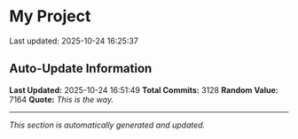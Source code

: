 # My Project


Last updated: 2025-10-24 16:25:37































































































































































































































































































































































































































































































































































































































































































































































































































































































































































































































































































































































































































































































































































































































































































































































































































































































































































































































































































































































































































































































































































































































































































































































































































































































































































































































































































































































































































































































































































































































































































































































































































































































































































































































































































































































































































































## Auto-Update Information

**Last Updated:** 2025-10-24 16:51:49
**Total Commits:** 3128
**Random Value:** 7164
**Quote:** _This is the way._

---
_This section is automatically generated and updated._